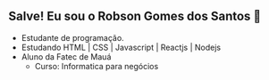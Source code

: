 ## Salve! Eu sou o Robson Gomes dos Santos 👋

- Estudante de programação.
- Estudando HTML | CSS | Javascript | Reactjs | Nodejs
- Aluno da Fatec de Mauá 
  - Curso: Informatica para negócios 
